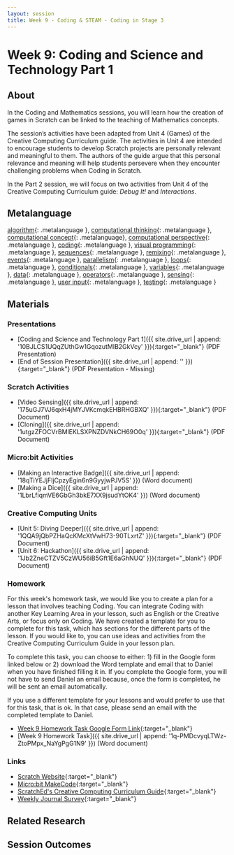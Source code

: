 ```yaml
---
layout: session
title: Week 9 - Coding & STEAM - Coding in Stage 3
---
```


# Week 9: Coding and Science and Technology Part 1

## About

In the Coding and Mathematics sessions, you will learn how the creation of games in Scratch can be linked to the teaching of Mathematics concepts.  

The session’s activities have been adapted from Unit 4 (Games) of the Creative Computing Curriculum guide. 
The activities in Unit 4 are intended to encourage students to develop Scratch projects are personally relevant and meaningful to them. 
The authors of the guide argue that this personal relevance and meaning will help students persevere when they encounter challenging problems when Coding in Scratch.

In the Part 2 session, we will focus on two activities from Unit 4 of the Creative Computing Curriculum guide: *Debug It!* and *Interactions*.

## Metalanguage

[algorithm](){: .metalanguage }, [computational thinking](){: .metalanguage }, [computational concept](){: .metalanguage}, [computational perspective](){: .metalanguage },  [coding](){: .metalanguage }, [visual programming](){: .metalanguage }, [sequences](){: .metalanguage }, [remixing](){: .metalanguage },  [events](){: .metalanguage }, [parallelism](){: .metalanguage }, [loops](){: .metalanguage }, [conditionals](){: .metalanguage }, [variables](){: .metalanguage }, [data](){: .metalanguage }, [operators](){: .metalanguage }, [sensing](){: .metalanguage }, [user input](){: .metalanguage }, [testing](){: .metalanguage }

## Materials 

### Presentations

- [Coding and Science and Technology Part 1]({{ site.drive_url | append: '10BJLCS1UQqZUthGw1GqozutMIB2GkVcy' }}){:target="_blank"} (PDF Presentation)
- [End of Session Presentation]({{ site.drive_url | append: '' }}){:target="_blank"} (PDF Presentation - Missing)

### Scratch Activities

- [Video Sensing]({{ site.drive_url | append: '175uGJ7VJ6qxH4jMYJVKcmqkEHBRHGBXQ' }}){:target="_blank"} (PDF Document)
- [Cloning]({{ site.drive_url | append: '1utgzZFOCVrBMlEKLSXPNZDVNkCH69O0q' }}){:target="_blank"} (PDF Document)

### Micro:bit Activities

- [Making an Interactive Badge]({{ site.drive_url | append: '18qTiYEJjFIjCpzyEgin6n9GyyjwPJV5S' }}) (Word document)
- [Making a Dice]({{ site.drive_url | append: '1LbrLfiqmVE6GbGh3bkE7XX9jsudYtOK4' }}) (Word document)

### Creative Computing Units

- [Unit 5: Diving Deeper]({{ site.drive_url | append: '1QQA9jQbPZHaQcKMcXtVwH73-90TLxrtZ' }}){:target="_blank"} (PDF Document)
- [Unit 6: Hackathon]({{ site.drive_url | append: '1Jb2ZneCTZV5CzWU56iB5Gft1E6aGhNUQ' }}){:target="_blank"} (PDF Document)

### Homework

For this week's homework task, we would like you to create a plan for a lesson that involves teaching Coding.
You can integrate Coding with another Key Learning Area in your lesson, such as English or the Creative Arts, or focus only on Coding.
We have created a template for you to complete for this task, which has sections for the different parts of the lesson.
If you would like to, you can use ideas and activities from the Creative Computing Curriculum Guide in your lesson plan.

To complete this task, you can choose to either: 1) fill in the Google form linked below or 2) download the Word template and email that to Daniel when you have finished filling it in.
If you complete the Google form, you will not have to send Daniel an email because, once the form is completed, he will be sent an email automatically.

If you use a different template for your lessons and would prefer to use that for this task, that is ok. 
In that case, please send an email with the completed template to Daniel.

- [Week 9 Homework Task Google Form Link](https://goo.gl/forms/fom7rrTiAk39NVR52){:target="_blank"}
- [Week 9 Homework Task]({{ site.drive_url | append: '1q-PMDcvyqLTWz-ZtoPMpx_NaYgPgG1N9' }}) (Word document)

### Links

- [Scratch Website](https://scratch.mit.edu/){:target="_blank"}
- [Micro:bit MakeCode](https://makecode.microbit.org/){:target="_blank"}
- [ScratchEd's Creative Computing Curriculum Guide](http://scratched.gse.harvard.edu/guide/){:target="_blank"}
- [Weekly Journal Survey](https://www.surveymonkey.com/r/uon_coding_journal){:target="_blank"}

## Related Research


## Session Outcomes
